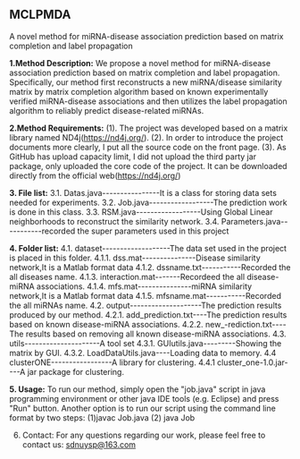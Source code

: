 ## MCLPMDA
A novel method for miRNA-disease association prediction based on matrix completion and label propagation

**1.Method Description:**
We propose a novel method for miRNA-disease association prediction based on matrix completion and label propagation. Specifically, our method first reconstructs a new miRNA/disease similarity matrix by matrix completion algorithm based on known experimentally verified miRNA-disease associations and then utilizes the label propagation algorithm to reliably predict disease-related miRNAs. 

**2.Method Requirements:**
(1). The project was developed based on a matrix library named ND4j(https://nd4j.org/). 
(2). In order to introduce the project documents more clearly, I put all the source code on the front page.
(3). As GitHub has upload capacity limit, I did not upload the third party jar package, only uploaded the core code of the project. It        can be downloaded directly  from the official web(https://nd4j.org/)

**3. File list:**
3.1. Datas.java----------------It is a class for storing data sets needed for experiments.
3.2. Job.java------------------The prediction work is done in this class.
3.3. RSM.java------------------Using Global Linear neighborhoods to reconstruct the similarity network.
3.4. Parameters.java-----------recorded the super parameters used in this project

**4. Folder list:**
4.1. dataset-------------------The data set used in the project is placed in this folder.
  4.1.1. dss.mat---------------Disease similarity network,It is a Matlab format data 
  4.1.2. dssname.txt-----------Recorded the all diseases name.
  4.1.3. interaction.mat-------Recordeed the all disease-miRNA associations.
  4.1.4. mfs.mat---------------miRNA similarity network,It is a Matlab format data 
  4.1.5. mfsname.mat-----------Recorded the all miRNAs name.
4.2. output--------------------The prediction results produced by our method.
  4.2.1. add_prediction.txt----The prediction results based on known disease-miRNA associations.
  4.2.2. new_-rediction.txt----The results based on removing all known disease-miRNA associations.
4.3. utils---------------------A tool set 
  4.3.1. GUIutils.java---------Showing the matrix by GUI.
  4.3.2. LoadDataUtils.java----Loading data to memory.
4.4 clusterONE-----------------A library for clustering.
  4.4.1 cluster_one-1.0.jar----A jar package for clustering.
  
**5. Usage:**
To run our method, simply open the "job.java" script in java programming environment or other java IDE tools (e.g. Eclipse) and press 
"Run" button. Another option is to run our script using the command line format by two steps: (1)javac Job.java (2) java Job 


6. Contact:
For any questions regarding our work, please feel free to contact us: sdnuysp@163.com
